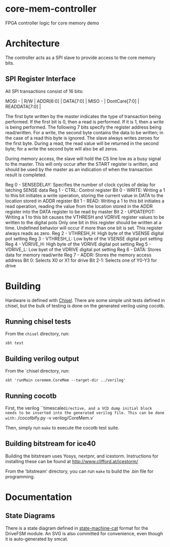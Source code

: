 # core-mem-controller

FPGA controller logic for core memory demo

# Architecture

The controller acts as a SPI slave to provide access to the core memory bits. 

## SPI Register Interface

All SPI transactions consist of 16 bits:

MOSI - | R/W | ADDR[6:0] | DATA[7:0] |
MISO - | DontCare[7:0]   | READDATA[7:0] |

The first byte written by the master indicates the type of transaction being performed. If the first bit is 0, then a read is performed. If it is 1, then a write is being performed. The following 7 bits specify the register address being read/written. For a write, the second byte contains the data to be written; in the case of a read this byte is ignored. 
The slave always writes zeroes for the first byte. During a read, the read value will be returned in the second byte; for a write the second byte will also be all zeros.

During memory access, the slave will hold the CS line low as a busy signal to the master. This will only occur after the START register is written, and should be used by the master as an indication of when the transaction result is completed.

Reg 0 - SENSEDELAY: Specifies the number of clock cycles of delay for latching SENSE data
Reg 1 - CTRL: Control register
        Bit 0 - WRITE: Writing a 1 to this bit initiates a write operation, storing the current value in DATA to the location stored in ADDR register
        Bit 1 - READ: Writing a 1 to this bit initiates a read operation, reading the value from the location stored in the ADDR register into the DATA register to be read by master
        Bit 2 - UPDATEPOT: Writing a 1 to this bit causes the VTHRESH and VDRIVE register values to be written to the digital pots
        Only one bit in this register should be written at a time. Undefined behavior will occur if more than one bit is set. This register always reads as zero. 
Reg 2 - VTHRESH_H: High byte of the VSENSE digital pot setting
Reg 3 - VTHRESH_L: Low byte of the VSENSE digital pot setting
Reg 4 - VDRIVE_H: High byte of the VDRIVE digital pot setting
Reg 5 - VDRIVE_L: Low byet of the VDRIVE digital pot setting
Reg 6 - DATA: Stores data for memory read/write
Reg 7 - ADDR: Stores the memory access address
        Bit 0: Selects X0 or X1 for drive
        Bit 2-1: Selects one of Y0-Y3 for drive

# Building

Hardware is defined with [Chisel](https://chisel.eecs.berkeley.edu/). There are some simple unit tests defined in chisel, but the bulk of testing is done on the generated verilog using cocotb. 

## Running chisel tests

From the `chisel` directory, run:

`sbt test`

## Building verilog output

From the `chisel directory, run:

`sbt 'runMain coremem.CoreMem --target-dir ../verilog'`

## Running cocotb

First, the verilog ``timescale` directive, and a VCD dump initial block needs to be inserted into the generated verilog file. This can be done with: `./cocotbify.py -v verilog/CoreMem.v`

Then, simply run `make` to execute the cocotb test suite. 

## Building bitstream for ice40

Building the bitstream uses Yosys, nextpnr, and icestorm. Instructions for installing these can be found at http://www.clifford.at/icestorm/

From the 'bitstream' directory, you can run `make` to build the .bin file for programming. 

# Documentation

## State Diagrams

There is a state diagram defined in [state-machine-cat](https://github.com/sverweij/state-machine-cat) format for the 
DriveFSM module. An SVG is also committed for convenience, even though it is auto-generated by smcat.
